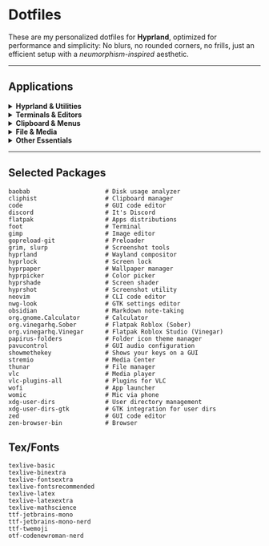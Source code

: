 # Dotfiles

These are my personalized dotfiles for **Hyprland**, optimized for performance and simplicity: No blurs, no rounded corners, no frills, just an efficient setup with a *neumorphism-inspired* aesthetic.

---

## Applications

<details>
<summary><strong>Hyprland & Utilities</strong></summary>
 
- **[Baobab](https://wiki.gnome.org/Apps/Baobab)** - Disk usage analyzer.
- **[Hyprlock](https://github.com/hyprwm/hyprlock)** - Locks your screen.
- **[Hyprpaper](https://github.com/hyprwm/hyprpaper)** - Manages Wayland wallpapers.
- **[Hyprshade](https://github.com/loqusion/hyprshade)** - Screen Shaders.
- **[nwg-look](https://github.com/nwg-piotr/nwg-look)** - GTK settings editor.

</details>

<details>
<summary><strong>Terminals & Editors</strong></summary>

- **[Foot](https://codeberg.org/dnkl/foot)** - Lightweight, fast Wayland-native terminal.
- **[Neovim](https://github.com/neovim/neovim)** - Command-line text editor.
- **[Visual Studio Code](https://github.com/microsoft/vscode)** - GUI Code editor, Used primarily for its PDF preview support (Zed doesn't have it).
- **[Zed](https://github.com/zed-industries/zed)** - GUI Code editor.

</details>

<details>
<summary><strong>Clipboard & Menus</strong></summary>

- **[Cliphist](https://github.com/sentriz/cliphist)** - Keeps a history of your clipboard entries.
- **[Wofi](https://github.com/SimplyCEO/wofi)** - Minimalist Wayland application launcher and menu.

</details>

<details>
<summary><strong>File & Media</strong></summary>

- **[Gimp](https://www.gimp.org/)** - Image editor.
- **[Papirus Folders](https://github.com/PapirusDevelopmentTeam/papirus-folders)** - Folder icon color changer.
- **[Stremio](https://www.stremio.com/)** - Media center.  
- **[Thunar](https://docs.xfce.org/xfce/thunar/start)** - Lightweight file manager.
- **[VLC](https://www.videolan.org/vlc/)** - Media player.  
- **[Xournal++](https://github.com/xournalpp/xournalpp)** - Notetaking.

</details>

<details>
<summary><strong>Other Essentials</strong></summary>

- **[Discord](https://discord.com/)** - It's discord.
- **[Flatpak](https://flatpak.org/)** - Apps distributions for Linux.
    - **[Calculator](https://github.com/GNOME/gnome-calculator)** - A Calculator.
    - **[Vinegar](https://vinegarhq.org/)** - Roblox Studio for Linux.
    - **[Sober](https://sober.vinegarhq.org/#introducing-sober)** - Roblox for Linux.
- **[Gopreload](https://github.com/htruong/gopreload)** - For performance tweaks and faster loading.
- **[Grim](https://github.com/emersion/grim)** + **[Slurp](https://github.com/emersion/slurp)** - For selecting and capturing screenshots.
- **[Hyprpicker](https://github.com/hyprwm/hyprpicker)** - Wayland color picker.  
- **[Hyprshot](https://github.com/hyprwm/hyprshot)** - Advanced screenshot utility.  
- **[Obsidian](https://obsidian.md/)** - Markdown-based note-taking.
- **[Pavucontrol](https://freedesktop.org/software/pulseaudio/pavucontrol)** - GUI Audio configuration.
- **[ShowMeTheKey](https://obsidian.md/)** - Shows the keys that you press on a GUI.
- **[Womic](https://wolicheng.com/womic/wo_mic_linux.html)** - Turns your phone into a wireless mic.
- **[Zen Browser](https://github.com/zen-browser/desktop)** - Zen Browser is a Firefox-based Browser (yhea, crazy).

</details>

---

## Selected Packages

```text
baobab                     # Disk usage analyzer
cliphist                   # Clipboard manager
code                       # GUI code editor
discord                    # It's Discord
flatpak                    # Apps distributions
foot                       # Terminal
gimp                       # Image editor
gopreload-git              # Preloader
grim, slurp                # Screenshot tools
hyprland                   # Wayland compositor
hyprlock                   # Screen lock
hyprpaper                  # Wallpaper manager
hyprpicker                 # Color picker
hyprshade                  # Screen shader
hyprshot                   # Screenshot utility
neovim                     # CLI code editor
nwg-look                   # GTK settings editor
obsidian                   # Markdown note-taking
org.gnome.Calculator       # Calculator
org.vinegarhq.Sober        # Flatpak Roblox (Sober)
org.vinegarhq.Vinegar      # Flatpak Roblox Studio (Vinegar)
papirus-folders            # Folder icon theme manager
pavucontrol                # GUI audio configuration
showmethekey               # Shows your keys on a GUI
stremio                    # Media Center
thunar                     # File manager
vlc                        # Media player
vlc-plugins-all            # Plugins for VLC
wofi                       # App launcher
womic                      # Mic via phone
xdg-user-dirs              # User directory management
xdg-user-dirs-gtk          # GTK integration for user dirs
zed                        # GUI code editor
zen-browser-bin            # Browser
```

## Tex/Fonts

```text
texlive-basic
texlive-binextra
texlive-fontsextra
texlive-fontsrecommended
texlive-latex
texlive-latexextra
texlive-mathscience
ttf-jetbrains-mono
ttf-jetbrains-mono-nerd
ttf-twemoji
otf-codenewroman-nerd
```
